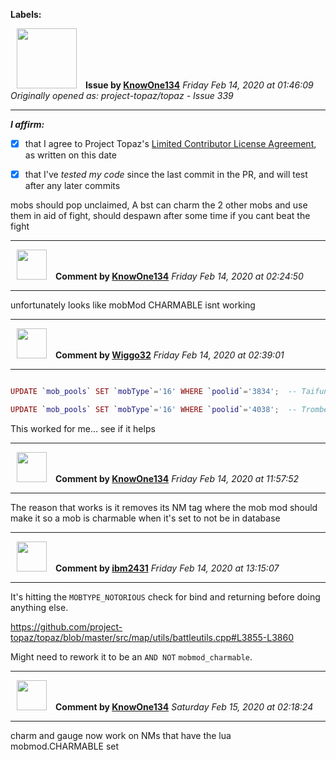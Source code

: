 **Labels:**



<a href="https://github.com/KnowOne134"><img src="https://avatars3.githubusercontent.com/u/35616771?v=4" width="96" height="96" hspace="10"></img></a> **Issue by [KnowOne134](https://github.com/KnowOne134)**
_Friday Feb 14, 2020 at 01:46:09_
_Originally opened as: project-topaz/topaz - Issue 339_

----

<!-- place 'x' mark between square [] brackets to affirm: -->
**_I affirm:_**
- [x] that I agree to Project Topaz's [Limited Contributor License Agreement](https://github.com/project-topaz/topaz/blob/master/CONTRIBUTOR_AGREEMENT.md), as written on this date
- [x] that I've _tested my code_ since the last commit in the PR, and will test after any later commits

mobs should pop unclaimed, A bst can charm the 2 other mobs and use them in aid of fight, should despawn after some time if you cant beat the fight


----
<a href="https://github.com/KnowOne134"><img src="https://avatars3.githubusercontent.com/u/35616771?v=4" width="48" height="48" hspace="10"></img></a> **Comment by [KnowOne134](https://github.com/KnowOne134)**
_Friday Feb 14, 2020 at 02:24:50_

----

unfortunately looks like mobMod CHARMABLE isnt working


----
<a href="https://github.com/Wiggo32"><img src="https://avatars2.githubusercontent.com/u/30469395?v=4" width="48" height="48" hspace="10"></img></a> **Comment by [Wiggo32](https://github.com/Wiggo32)**
_Friday Feb 14, 2020 at 02:39:01_

----

```lua
UPDATE `mob_pools` SET `mobType`='16' WHERE `poolid`='3834';  -- Taifun
UPDATE `mob_pools` SET `mobType`='16' WHERE `poolid`='4038';  -- Trombe
```
This worked for me... see if it helps


----
<a href="https://github.com/KnowOne134"><img src="https://avatars3.githubusercontent.com/u/35616771?v=4" width="48" height="48" hspace="10"></img></a> **Comment by [KnowOne134](https://github.com/KnowOne134)**
_Friday Feb 14, 2020 at 11:57:52_

----

The reason that works is it removes its NM tag where the mob mod should make it so a mob is charmable when it's set to not be in database


----
<a href="https://github.com/ibm2431"><img src="https://avatars3.githubusercontent.com/u/13112942?v=4" width="48" height="48" hspace="10"></img></a> **Comment by [ibm2431](https://github.com/ibm2431)**
_Friday Feb 14, 2020 at 13:15:07_

----

It's hitting the `MOBTYPE_NOTORIOUS` check for bind and returning before doing anything else.

https://github.com/project-topaz/topaz/blob/master/src/map/utils/battleutils.cpp#L3855-L3860

Might need to rework it to be an `AND NOT` `mobmod_charmable`.


----
<a href="https://github.com/KnowOne134"><img src="https://avatars3.githubusercontent.com/u/35616771?v=4" width="48" height="48" hspace="10"></img></a> **Comment by [KnowOne134](https://github.com/KnowOne134)**
_Saturday Feb 15, 2020 at 02:18:24_

----

charm and gauge now work on NMs that have the lua mobmod.CHARMABLE set
